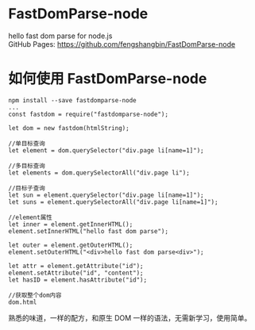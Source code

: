 # FastDomParse-node
hello
fast dom parse for node.js  
GitHub Pages: https://github.com/fengshangbin/FastDomParse-node

# 如何使用 FastDomParse-node

```
npm install --save fastdomparse-node
...
const fastdom = require("fastdomparse-node");

let dom = new fastdom(htmlString);

//单目标查询
let element = dom.querySelector("div.page li[name=1]");

//多目标查询
let elements = dom.querySelectorAll("div.page li");

//目标子查询
let sun = element.querySelector("div.page li[name=1]");
let suns = element.querySelectorAll("div.page li[name=1]");

//element属性
let inner = element.getInnerHTML();
element.setInnerHTML("hello fast dom parse");

let outer = element.getOuterHTML();
element.setOuterHTML("<div>hello fast dom parse<div>");

let attr = element.getAttribute("id");
element.setAttribute("id", "content");
let hasID = element.hasAttribute("id");

//获取整个dom内容
dom.html
```

熟悉的味道，一样的配方，和原生 DOM 一样的语法，无需新学习，使用简单。
